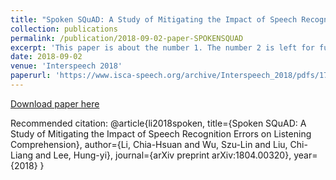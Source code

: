 ```yaml
---
title: "Spoken SQuAD: A Study of Mitigating the Impact of Speech Recognition Errors on Listening Comprehension"
collection: publications
permalink: /publication/2018-09-02-paper-SPOKENSQUAD
excerpt: 'This paper is about the number 1. The number 2 is left for future work.'
date: 2018-09-02
venue: 'Interspeech 2018'
paperurl: 'https://www.isca-speech.org/archive/Interspeech_2018/pdfs/1714.pdf'
---
```


[Download paper here](https://www.isca-speech.org/archive/Interspeech_2018/pdfs/1714.pdf)

Recommended citation: @article{li2018spoken,
  title={Spoken SQuAD: A Study of Mitigating the Impact of Speech Recognition Errors on Listening Comprehension},
  author={Li, Chia-Hsuan and Wu, Szu-Lin and Liu, Chi-Liang and Lee, Hung-yi},
  journal={arXiv preprint arXiv:1804.00320},
  year={2018}
}
